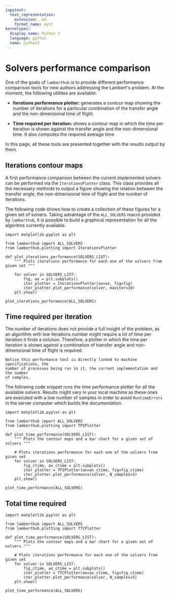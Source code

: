 ```yaml
---
jupytext:
  text_representation:
    extension: .md
    format_name: myst
kernelspec:
  display_name: Python 3
  language: python
  name: python3
---
```


# Solvers performance comparison

One of the goals of `lamberthub` is to provide different performance comparison
tools for new authors addressing the Lambert's problem. At the moment, the
following utilities are available:

* **Iterations performance plotter:** generates a contour map showing the number of
  iterations for a particular combination of the transfer angle and the
  non-dimensional time of flight.

* **Time required per iteration:** shows a contour map in which the time per
  iteration is shown against the transfer angle and the non-dimensional time. It
  also computes the required average time. 

In this page, all these tools are presented together with the results output by
them.

## Iterations contour maps

A first performance comparison between the current implemented solvers can be
performed via the `IterationsPlotter` class. This class provides all the
necessary methods to output a figure showing the relation between the transfer
angle, the non-dimensional time of flight and the number of iterations.

The following code shows how to create a collection of these figures for a given
set of solvers. Taking advantage of the `ALL_SOLVERS` macro provided by
`lamberthub`, it is possible to build a graphical representation for all the
algoritms currently available.

```{code-cell}
import matplotlib.pyplot as plt

from lamberthub import ALL_SOLVERS
from lamberthub.plotting import IterationsPlotter

def plot_iterations_performance(SOLVERS_LIST):
    """ Plots iterations performance for each one of the solvers from given set """

    for solver in SOLVERS_LIST:
        fig, ax = plt.subplots()
        iter_plotter = IterationsPlotter(ax=ax, fig=fig)
        iter_plotter.plot_performance(solver, maxiter=10)
    plt.show()

plot_iterations_performance(ALL_SOLVERS)
```

## Time required per iteration

The number of iterations does not provide a full insight of the problem, as an
algorithm with low iterations number might require a lot of time per iteration
it finds a solution. Therefore, a plotter in which the time per iteration is
shown against a combination of transfer angle and non-dimensional time of
flight is required.

```{note}
Notice this performance tool is directly linked to machine specifications, the
number of processes being run in it, the current implementation and the number
of samples.
```

The following code snippet runs the time performance plotter for all the
available solvers. Results might vary in your local machine as these ones are
executed with a low number of samples in order to avoid `RuntimeErrors` in the
server computer which builds the documentation. 

```{code-cell}
import matplotlib.pyplot as plt

from lamberthub import ALL_SOLVERS
from lamberthub.plotting import TPIPlotter

def plot_time_performance(SOLVERS_LIST):
    """ Plots the contour maps and a bar chart for a given set of solvers """

    # Plots iterations performance for each one of the solvers from given set
    for solver in SOLVERS_LIST:
        fig_ctime, ax_ctime = plt.subplots()
        iter_plotter = TPIPlotter(ax=ax_ctime, fig=fig_ctime)
        iter_plotter.plot_performance(solver, N_samples=5)
    plt.show()

plot_time_performance(ALL_SOLVERS)
```

## Total time required

```{code-cell}
import matplotlib.pyplot as plt

from lamberthub import ALL_SOLVERS
from lamberthub.plotting import TTCPlotter

def plot_time_performance(SOLVERS_LIST):
    """ Plots the contour maps and a bar chart for a given set of solvers """

    # Plots iterations performance for each one of the solvers from given set
    for solver in SOLVERS_LIST:
        fig_ctime, ax_ctime = plt.subplots()
        iter_plotter = TTCPlotter(ax=ax_ctime, fig=fig_ctime)
        iter_plotter.plot_performance(solver, N_samples=5)
    plt.show()

plot_time_performance(ALL_SOLVERS)
```
